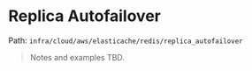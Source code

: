 # Replica Autofailover

Path: `infra/cloud/aws/elasticache/redis/replica_autofailover`

> Notes and examples TBD.
